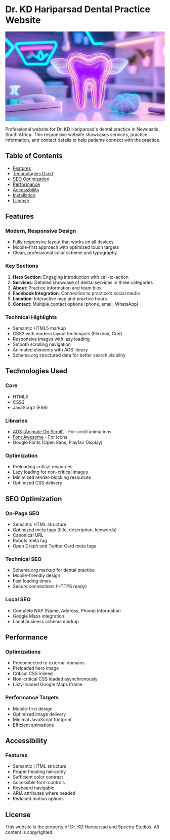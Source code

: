 # Dr. KD Hariparsad Dental Practice Website

![Website Screenshot](hero_image.jpeg)

Professional website for Dr. KD Hariparsad's dental practice in Newcastle, South Africa. This responsive website showcases services, practice information, and contact details to help patients connect with the practice.

## Table of Contents
- [Features](#features)
- [Technologies Used](#technologies-used)
- [SEO Optimization](#seo-optimization)
- [Performance](#performance)
- [Accessibility](#accessibility)
- [Installation](#installation)
- [License](#license)

## Features

### Modern, Responsive Design
- Fully responsive layout that works on all devices
- Mobile-first approach with optimized touch targets
- Clean, professional color scheme and typography

### Key Sections
1. **Hero Section**: Engaging introduction with call-to-action
2. **Services**: Detailed showcase of dental services in three categories
3. **About**: Practice information and team bios
4. **Facebook Integration**: Connection to practice's social media
5. **Location**: Interactive map and practice hours
6. **Contact**: Multiple contact options (phone, email, WhatsApp)

### Technical Highlights
- Semantic HTML5 markup
- CSS3 with modern layout techniques (Flexbox, Grid)
- Responsive images with lazy loading
- Smooth scrolling navigation
- Animated elements with AOS library
- Schema.org structured data for better search visibility

## Technologies Used

### Core
- HTML5
- CSS3
- JavaScript (ES6)

### Libraries
- [AOS (Animate On Scroll)](https://michalsnik.github.io/aos/) - For scroll animations
- [Font Awesome](https://fontawesome.com/) - For icons
- Google Fonts (Open Sans, Playfair Display)

### Optimization
- Preloading critical resources
- Lazy loading for non-critical images
- Minimized render-blocking resources
- Optimized CSS delivery

## SEO Optimization

### On-Page SEO
- Semantic HTML structure
- Optimized meta tags (title, description, keywords)
- Canonical URL
- Robots meta tag
- Open Graph and Twitter Card meta tags

### Technical SEO
- Schema.org markup for dental practice
- Mobile-friendly design
- Fast loading times
- Secure connections (HTTPS ready)

### Local SEO
- Complete NAP (Name, Address, Phone) information
- Google Maps integration
- Local business schema markup

## Performance

### Optimizations
- Preconnected to external domains
- Preloaded hero image
- Critical CSS inlined
- Non-critical CSS loaded asynchronously
- Lazy-loaded Google Maps iframe

### Performance Targets
- Mobile-first design
- Optimized image delivery
- Minimal JavaScript footprint
- Efficient animations

## Accessibility

### Features
- Semantic HTML structure
- Proper heading hierarchy
- Sufficient color contrast
- Accessible form controls
- Keyboard navigable
- ARIA attributes where needed
- Reduced motion options

## License
This website is the property of Dr. KD Hariparsad and Spectra Studios. All content is copyrighted.
